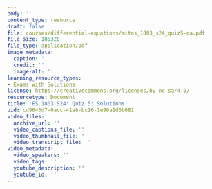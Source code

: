 ```yaml
---
body: ''
content_type: resource
draft: false
file: courses/differential-equations/mites_1803_s24_quiz5-qa.pdf
file_size: 185320
file_type: application/pdf
image_metadata:
  caption: ''
  credit: ''
  image-alt: ''
learning_resource_types:
- Exams with Solutions
license: https://creativecommons.org/licenses/by-nc-sa/4.0/
resourcetype: Document
title: 'ES.1803 S24: Quiz 5: Solutions'
uid: cd9643d7-0acc-41a8-bc16-1e90a1d6b681
video_files:
  archive_url: ''
  video_captions_file: ''
  video_thumbnail_file: ''
  video_transcript_file: ''
video_metadata:
  video_speakers: ''
  video_tags: ''
  youtube_description: ''
  youtube_id: ''
---
```

